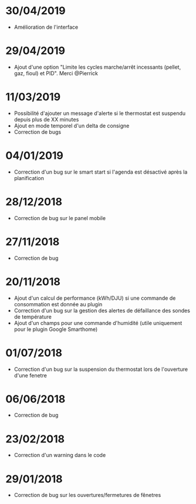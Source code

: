 # 30/04/2019

- Amélioration de l'interface

# 29/04/2019

- Ajout d'une option "Limite les cycles marche/arrêt incessants (pellet, gaz, fioul) et PID". Merci @Pierrick

# 11/03/2019

- Possibilité d'ajouter un message d'alerte si le thermostat est suspendu depuis plus de XX minutes
- Ajout en mode temporel d'un delta de consigne
- Correction de bugs

# 04/01/2019

- Correction d'un bug sur le smart start si l'agenda est désactivé après la planification

# 28/12/2018

- Correction de bug sur le panel mobile

# 27/11/2018

- Correction de bug

# 20/11/2018

- Ajout d'un calcul de performance (kWh/DJU) si une commande de consommation est donnée au plugin
- Correction d'un bug sur la gestion des alertes de défaillance des sondes de température
- Ajout d'un champs pour une commande d'humidité (utile uniquement pour le plugin Google Smarthome)

# 01/07/2018

- Correction d'un bug sur la suspension du thermostat lors de l'ouverture d'une fenetre

# 06/06/2018

- Correction de bug

# 23/02/2018

- Correction d'un warning dans le code

# 29/01/2018

- Correction de bug sur les ouvertures/fermetures de fênetres
